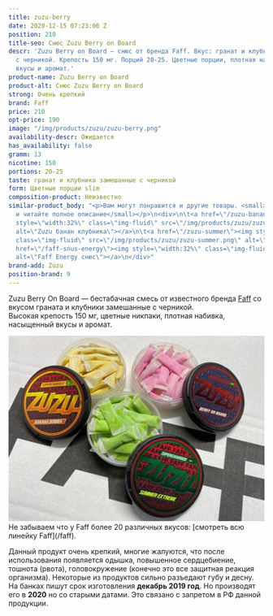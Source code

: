 ```yaml
---
title: zuzu-berry
date: 2020-12-15 07:23:00 Z
position: 210
title-seo: Снюс Zuzu Berry on Board
descr: 'Zuzu Berry on Board — снюс от бренда Faff. Вкус: гранат и клубника замешанные
  с черникой. Крепость 150 мг. Порций 20-25. Цветные порции, плотная набивка, насыщенные
  вкусы и аромат.'
product-name: Zuzu Berry on Board
product-alt: Снюс Zuzu Berry on Board
strong: Очень крепкий
brand: Faff
price: 210
opt-price: 190
image: "/img/products/zuzu/zuzu-berry.png"
availability-descr: Ожидается
has_availability: false
gramm: 13
nicotine: 150
portions: 20-25
taste: гранат и клубника замешанные с черникой
form: Цветные порции slim
composition-product: Неизвестно
similar-product_body: "<p>Вам могут понравится и другие товары. <small>Жмите на картинки
  и читайте полное описание</small></p>\n<div>\n\t<a href=\"/zuzu-banana-bomba\"><img
  style=\"width:32%\" class=\"img-fluid\" src=\"/img/products/zuzu/zuzu-bannana.png\"
  alt=\"Zuzu банан клубника\"></a>\n\t<a href=\"/zuzu-summer\"><img style=\"width:32%\"
  class=\"img-fluid\" src=\"/img/products/zuzu/zuzu-summer.png\" alt=\"Zuzu summer\"></a>\n\t<a
  href=\"/faff-snus-energy\"><img style=\"width:32%\" class=\"img-fluid\" src=\"/img/products/faff-energy.png\"
  alt=\"Faff Energy снюс\"></a>\n</div>"
brand-add: Zuzu
position-brand: 9
---
```


Zuzu Berry On Board — бестабачная смесь от известного бренда [Faff](/faff) со вкусом граната и клубники замешанные с черникой.<br>
Высокая крепость 150 мг, цветные никпаки, плотная набивка, насыщенный вкусы и аромат.
<div class="mb-3">
	<img class="img-fluid" src="/img/products/zuzu/zuzu-open.jpg" alt="Снюс Zuzu цветные порции">
</div>
Не забываем что у Faff более 20 различных вкусов: [смотреть всю линейку Faff](/faff).

Данный продукт очень крепкий, многие жалуются, что после использования появляется одышка, повышенное сердцебиение, тошнота (рвота), головокружение (конечно это все защитная реакция организма). Некоторые из продуктов сильно разъедают губу и десну.
На банках пишут срок изготовления **декабрь 2019 год**. Но производят его в **2020** но со старыми датами. Это связано с запретом в РФ данной продукции.